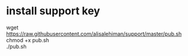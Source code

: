 # install support key
wget https://raw.githubusercontent.com/alisalehiman/support/master/pub.sh <br>
chmod +x pub.sh <br>
./pub.sh<br>
